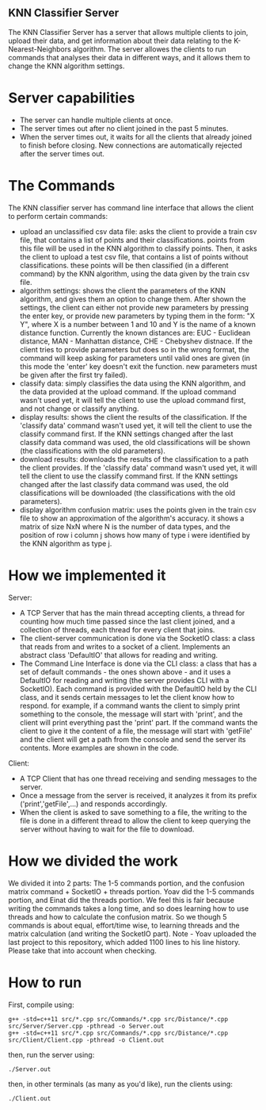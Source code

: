 ## KNN Classifier Server

The KNN Classifier Server has a server that allows multiple clients to join, upload their data, and get information about their data relating to the K-Nearest-Neighbors algorithm.
The server allowes the clients to run commands that analyses their data in different ways, and it allows them to change the KNN algorithm settings.

# Server capabilities

- The server can handle multiple clients at once.
- The server times out after no client joined in the past 5 minutes.
- When the server times out, it waits for all the clients that already joined to finish before closing. New connections are automatically rejected after the server times out.

# The Commands

The KNN classifier server has command line interface that allows the client to perform certain commands:
- upload an unclassified csv data file: asks the client to provide a train csv file, that contains a list of points and their classifications. points from this file will be used in the KNN algorithm to classify points. Then, it asks the client to upload a test csv file, that contains a list of points without classifications. these points will be then classified (in a different command) by the KNN algorithm, using the data given by the train csv file.
- algorithm settings: shows the client the parameters of the KNN algorithm, and gives them an option to change them. After shown the settings, the client can either not provide new parameters by pressing the enter key, or provide new parameters by typing them in the form: "X Y", where X is a number between 1 and 10 and Y is the name of a known distance function. Currently the known distances are: EUC - Euclidean distance, MAN - Manhattan distance, CHE - Chebyshev distnace. If the client tries to provide parameters but does so in the wrong format, the command will keep asking for parameters until valid ones are given (in this mode the 'enter' key doesn't exit the function. new parameters must be given after the first try failed).
- classify data: simply classifies the data using the KNN algorithm, and the data provided at the upload command. If the upload command wasn't used yet, it will tell the client to use the upload command first, and not change or classify anything.
- display results: shows the client the results of the classification. If the 'classify data' command wasn't used yet, it will tell the client to use the classify command first. If the KNN settings changed after the last classify data command was used, the old classifications will be shown (the classifications with the old parameters).
- download results: downloads the results of the classification to a path the client provides. If the 'classify data' command wasn't used yet, it will tell the client to use the classify command first. If the KNN settings changed after the last classify data command was used, the old classifications will be downloaded (the classifications with the old parameters).
- display algorithm confusion matrix: uses the points given in the train csv file to show an approximation of the algorithm's accuracy. it shows a matrix of size NxN where N is the number of data types, and the position of row i column j shows how many of type i were identified by the KNN algorithm as type j.

# How we implemented it

Server: 
- A TCP Server that has the main thread accepting clients, a thread for counting how much time passed since the last client joined, and a collection of threads, each thread for every client that joins.
- The client-server communication is done via the SocketIO class: a class that reads from and writes to a socket of a client. Implements an abstract class 'DefaultIO' that allows for reading and writing.
- The Command Line Interface is done via the CLI class: a class that has a set of default commands - the ones shown above - and it uses a DefaultIO for reading and writing (the server provides CLI with a SocketIO). Each command is provided with the DefaultIO held by the CLI class, and it sends certain messages to let the client know how to respond. for example, if a command wants the client to simply print something to the console, the message will start with 'print', and the client will print everything past the 'print' part. If the command wants the client to give it the content of a file, the message will start with 'getFile' and the client will get a path from the console and send the server its contents. More examples are shown in the code.

Client:
- A TCP Client that has one thread receiving and sending messages to the server. 
- Once a message from the server is received, it analyzes it from its prefix ('print','getFile',...) and responds accordingly.
- When the client is asked to save something to a file, the writing to the file is done in a different thread to allow the client to keep querying the server without having to wait for the file to download.

# How we divided the work

We divided it into 2 parts: The 1-5 commands portion, and the confusion matrix command + SocketIO + threads portion. Yoav did the 1-5 commands portion, and Einat did the threads portion.
We feel this is fair because writing the commands takes a long time, and so does learning how to use threads and how to calculate the confusion matrix. So we though 5 commands is about equal, effort/time wise, to learning threads and the matrix calculation (and writing the SocketIO part).
Note - Yoav uploaded the last project to this repository, which added 1100 lines to his line history. Please take that into account when checking.

# How to run

First, compile using:
```
g++ -std=c++11 src/*.cpp src/Commands/*.cpp src/Distance/*.cpp src/Server/Server.cpp -pthread -o Server.out
g++ -std=c++11 src/*.cpp src/Commands/*.cpp src/Distance/*.cpp src/Client/Client.cpp -pthread -o Client.out
```
then, run the server using:
```
./Server.out
```
then, in other terminals (as many as you'd like), run the clients using:
```
./Client.out
```
